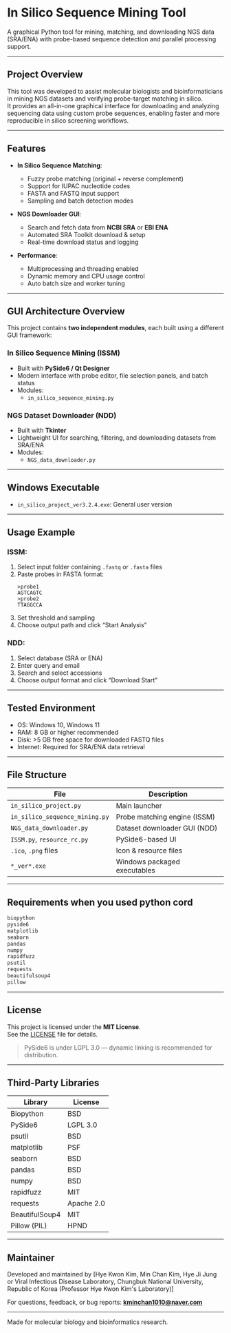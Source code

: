 # In Silico Sequence Mining Tool

A graphical Python tool for mining, matching, and downloading NGS data (SRA/ENA) with probe-based sequence detection and parallel processing support.

---

## Project Overview

This tool was developed to assist molecular biologists and bioinformaticians in mining NGS datasets and verifying probe-target matching in silico.  
It provides an all-in-one graphical interface for downloading and analyzing sequencing data using custom probe sequences, enabling faster and more reproducible in silico screening workflows.

---

## Features

- **In Silico Sequence Matching**:
  - Fuzzy probe matching (original + reverse complement)
  - Support for IUPAC nucleotide codes
  - FASTA and FASTQ input support
  - Sampling and batch detection modes

- **NGS Downloader GUI**:
  - Search and fetch data from **NCBI SRA** or **EBI ENA**
  - Automated SRA Toolkit download & setup
  - Real-time download status and logging

- **Performance**:
  - Multiprocessing and threading enabled
  - Dynamic memory and CPU usage control
  - Auto batch size and worker tuning

---

## GUI Architecture Overview

This project contains **two independent modules**, each built using a different GUI framework:

### In Silico Sequence Mining (ISSM)
- Built with **PySide6 / Qt Designer**
- Modern interface with probe editor, file selection panels, and batch status
- Modules:
  - `in_silico_sequence_mining.py`

### NGS Dataset Downloader (NDD)
- Built with **Tkinter**
- Lightweight UI for searching, filtering, and downloading datasets from SRA/ENA
- Modules:
  - `NGS_data_downloader.py`

---


## Windows Executable
- `in_silico_project_ver3.2.4.exe`: General user version  

---

## Usage Example

### ISSM:
1. Select input folder containing `.fastq` or `.fasta` files
2. Paste probes in FASTA format:
    ```
    >probe1
    AGTCAGTC
    >probe2
    TTAGGCCA
    ```
3. Set threshold and sampling
4. Choose output path and click “Start Analysis”

### NDD:
1. Select database (SRA or ENA)
2. Enter query and email
3. Search and select accessions
4. Choose output format and click “Download Start”

---

## Tested Environment

- OS: Windows 10, Windows 11
- RAM: 8 GB or higher recommended
- Disk: >5 GB free space for downloaded FASTQ files
- Internet: Required for SRA/ENA data retrieval

---

## File Structure

| File | Description |
|------|-------------|
| `in_silico_project.py` | Main launcher |
| `in_silico_sequence_mining.py` | Probe matching engine (ISSM) |
| `NGS_data_downloader.py` | Dataset downloader GUI (NDD) |
| `ISSM.py`, `resource_rc.py` | PySide6-based UI |
| `.ico`, `.png` files | Icon & resource files |
| `*_ver*.exe` | Windows packaged executables |

---

## Requirements when you used python cord

```txt
biopython
pyside6
matplotlib
seaborn
pandas
numpy
rapidfuzz
psutil
requests
beautifulsoup4
pillow
```

---

## License

This project is licensed under the **MIT License**.  
See the [LICENSE](LICENSE) file for details.

> PySide6 is under LGPL 3.0 — dynamic linking is recommended for distribution.

---

## Third-Party Libraries

| Library         | License      |
|----------------|--------------|
| Biopython      | BSD          |
| PySide6        | LGPL 3.0     |
| psutil         | BSD          |
| matplotlib     | PSF          |
| seaborn        | BSD          |
| pandas         | BSD          |
| numpy          | BSD          |
| rapidfuzz      | MIT          |
| requests       | Apache 2.0   |
| BeautifulSoup4 | MIT          |
| Pillow (PIL)   | HPND         |

---

## Maintainer

Developed and maintained by [Hye Kwon Kim, Min Chan Kim, Hye Ji Jung or Viral Infectious Disease Laboratory, Chungbuk National University, Republic of Korea (Professor Hye Kwon Kim's Laboratory)]

For questions, feedback, or bug reports: **kminchan1010@naver.com**  

---

Made for molecular biology and bioinformatics research.
